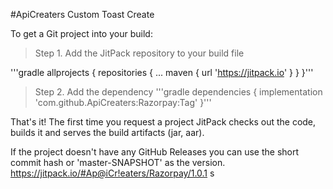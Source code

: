 #ApiCreaters
Custom Toast Create

To get a Git project into your build:
> Step 1. Add the JitPack repository to your build file

'''gradle
allprojects {
		repositories {
			...
			maven { url 'https://jitpack.io' }
		}
	}'''
  
  
> Step 2. Add the dependency
  '''gradle
  dependencies {
	        implementation 'com.github.ApiCreaters:Razorpay:Tag'
}'''
  
  That's it! The first time you request a project JitPack checks out the code, builds it and serves the build artifacts (jar, aar).

If the project doesn't have any GitHub Releases you can use the short commit hash or 'master-SNAPSHOT' as the version.
https://jitpack.io/#Ap@iCr!eaters/Razorpay/1.0.1
s
